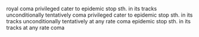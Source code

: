 royal
coma
privileged
cater to 
epidemic
stop sth. in its tracks
unconditionally
tentatively
coma
privileged
cater to 
epidemic
stop sth. in its tracks
unconditionally
tentatively
at any rate
coma
epidemic
stop sth. in its tracks
at any rate
coma
